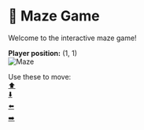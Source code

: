 # 🧩 Maze Game  
Welcome to the interactive maze game!

**Player position:** (1, 1)  
![Maze](https://recognize-instructor-criteria-other.trycloudflare.com/images/pos_1_1.png?t=1760502543455)

Use these to move:  
[⬆️](https://recognize-instructor-criteria-other.trycloudflare.com/move/1_1_w)  
[⬇️](https://recognize-instructor-criteria-other.trycloudflare.com/move/1_1_s)  
[⬅️](https://recognize-instructor-criteria-other.trycloudflare.com/move/1_1_a)  
[➡️](https://recognize-instructor-criteria-other.trycloudflare.com/move/1_1_d)
